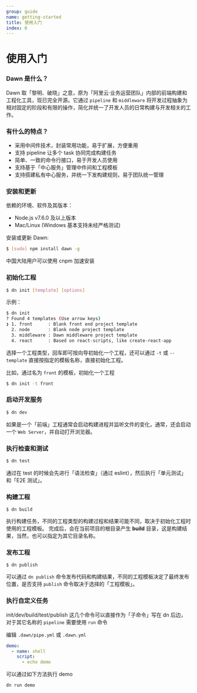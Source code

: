```yaml
---
group: guide
name: getting-started
title: 使用入门
index: 0
---
```


# 使用入门

### Dawn 是什么？

Dawn 取「黎明、破晓」之意，原为「阿里云·业务运营团队」内部的前端构建和工程化工具，现已完全开源。它通过 `pipeline` 和 `middleware` 将开发过程抽象为相对固定的阶段和有限的操作，简化并统一了开发人员的日常构建与开发相关的工作。


### 有什么的特点？

- 采用中间件技术，封装常用功能，易于扩展，方便重用
- 支持 pipeline 让多个 task 协同完成构建任务
- 简单、一致的命令行接口，易于开发人员使用
- 支持基于「中心服务」管理中件间和工程模板
- 支持搭建私有中心服务，并统一下发构建规则，易于团队统一管理


### 安装和更新

依赖的环境、软件及其版本：
- Node.js v7.6.0 及以上版本
- Mac/Linux (Windows 基本支持未经严格测试)

安装或更新 Dawn:

```sh
$ [sudo] npm install dawn -g
```
中国大陆用户可以使用 cnpm 加速安装


### 初始化工程

```sh
$ dn init [template] [options]
```

示例：
```sh
$ dn init 
? Found 4 templates (Use arrow keys)
❯ 1. front      : Blank front end project template
  2. node       : Blank node project template
  3. middleware : Dawn middleware project template
  4. react      : Based on react-scripts, like create-react-app
```
选择一个工程类型，回车即可按向导初始化一个工程，还可以通过 `-t` 或 `--template` 直接按指定的模板名称，直接初始化工程。

比如，通过名为 `front` 的模板，初始化一个工程
```sh
$ dn init -t front
```


### 启动开发服务

```sh
$ dn dev 
```
如果是一个「前端」工程通常会启动构建进程并监听文件的变化，通常，还会启动一个 `Web Server`，并自动打开浏览器。


### 执行检查和测试

```sh
$ dn test
```
通过在 test 的时候会先进行「语法检查」（通过 eslint），然后执行「单元测试」和「E2E 测试」。


### 构建工程

```
$ dn build
```

执行构建任务，不同的工程类型的构建过程和结果可能不同，取决于初始化工程时使用的工程模板。
完成后，会在当前项目的根目录产生 **build** 目录，这是构建结果，当然，也可以指定为其它目录名称。


### 发布工程

```
$ dn publish
```

可以通过 `dn publish` 命令发布代码和构建结果，不同的工程模板决定了最终发布位置，是否支持 `publish` 命令取决于选择的「工程模板」。


### 执行自定义任务

init/dev/build/test/publish 这几个命令可以直接作为「子命令」写在 dn 后边，对于其它名称的 `pipeline` 需要使用 `run` 命令

编辑 `.dawn/pipe.yml` 或 `.dawn.yml`

```yaml
demo:
  - name: shell
    script:
      - echo demo
```

可以通过如下方法执行 demo

```sh
dn run demo
```